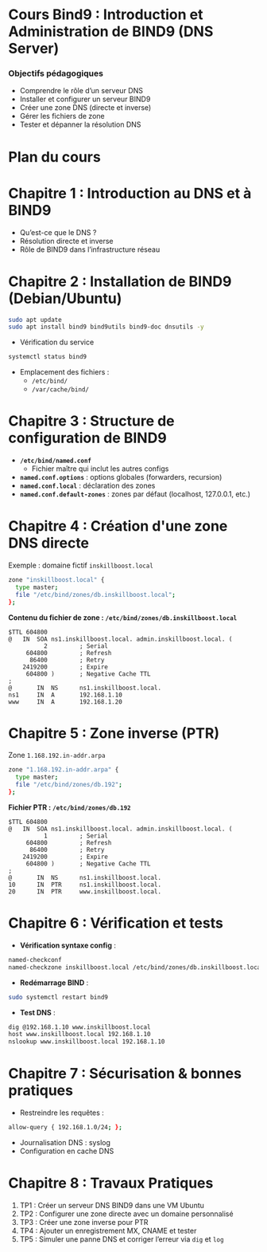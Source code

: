 # Cours Bind9 : Introduction et Administration de BIND9 (DNS Server)

###  Objectifs pédagogiques
- Comprendre le rôle d’un serveur DNS
- Installer et configurer un serveur BIND9
- Créer une zone DNS (directe et inverse)
- Gérer les fichiers de zone
- Tester et dépanner la résolution DNS



# Plan du cours

# Chapitre 1 : Introduction au DNS et à BIND9
- Qu’est-ce que le DNS ?
- Résolution directe et inverse
- Rôle de BIND9 dans l’infrastructure réseau



# Chapitre 2 : Installation de BIND9 (Debian/Ubuntu)

```bash
sudo apt update
sudo apt install bind9 bind9utils bind9-doc dnsutils -y
```

- Vérification du service
```bash
systemctl status bind9
```
- Emplacement des fichiers :
  - `/etc/bind/`
  - `/var/cache/bind/`



#  Chapitre 3 : Structure de configuration de BIND9

- **`/etc/bind/named.conf`**
  - Fichier maître qui inclut les autres configs
- **`named.conf.options`** : options globales (forwarders, recursion)
- **`named.conf.local`** : déclaration des zones
- **`named.conf.default-zones`** : zones par défaut (localhost, 127.0.0.1, etc.)



# Chapitre 4 : Création d'une zone DNS directe

Exemple : domaine fictif `inskillboost.local`

```bash
zone "inskillboost.local" {
  type master;
  file "/etc/bind/zones/db.inskillboost.local";
};
```

**Contenu du fichier de zone : `/etc/bind/zones/db.inskillboost.local`**

```dns
$TTL 604800
@   IN  SOA ns1.inskillboost.local. admin.inskillboost.local. (
          2         ; Serial
     604800         ; Refresh
      86400         ; Retry
    2419200         ; Expire
     604800 )       ; Negative Cache TTL
;
@       IN  NS      ns1.inskillboost.local.
ns1     IN  A       192.168.1.10
www     IN  A       192.168.1.20
```



# Chapitre 5 : Zone inverse (PTR)

Zone `1.168.192.in-addr.arpa`

```bash
zone "1.168.192.in-addr.arpa" {
  type master;
  file "/etc/bind/zones/db.192";
};
```

**Fichier PTR : `/etc/bind/zones/db.192`**

```dns
$TTL 604800
@   IN  SOA ns1.inskillboost.local. admin.inskillboost.local. (
          1         ; Serial
     604800         ; Refresh
      86400         ; Retry
    2419200         ; Expire
     604800 )       ; Negative Cache TTL
;
@       IN  NS      ns1.inskillboost.local.
10      IN  PTR     ns1.inskillboost.local.
20      IN  PTR     www.inskillboost.local.
```



# Chapitre 6 : Vérification et tests

- **Vérification syntaxe config** :
```bash
named-checkconf
named-checkzone inskillboost.local /etc/bind/zones/db.inskillboost.local
```

- **Redémarrage BIND** :
```bash
sudo systemctl restart bind9
```

- **Test DNS** :
```bash
dig @192.168.1.10 www.inskillboost.local
host www.inskillboost.local 192.168.1.10
nslookup www.inskillboost.local 192.168.1.10
```



# Chapitre 7 : Sécurisation & bonnes pratiques

- Restreindre les requêtes :
```bash
allow-query { 192.168.1.0/24; };
```

- Journalisation DNS : syslog
- Configuration en cache DNS



# Chapitre 8 : Travaux Pratiques

1. TP1 : Créer un serveur DNS BIND9 dans une VM Ubuntu
2. TP2 : Configurer une zone directe avec un domaine personnalisé
3. TP3 : Créer une zone inverse pour PTR
4. TP4 : Ajouter un enregistrement MX, CNAME et tester
5. TP5 : Simuler une panne DNS et corriger l’erreur via `dig` et `log`
